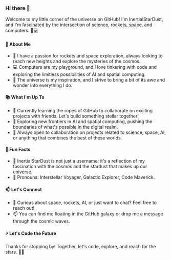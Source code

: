 ### Hi there 👋

Welcome to my little corner of the universe on GitHub! I'm InertialStarDust, and I'm fascinated by the intersection of science, rockets, space, and computers. 🚀💻

#### 🌌 About Me

- 🚀 I have a passion for rockets and space exploration, always looking to reach new heights and explore the mysteries of the cosmos.
- 💻 Computers are my playground, and I love tinkering with code and exploring the limitless possibilities of AI and spatial computing.
- 🌌 The universe is my inspiration, and I strive to bring a bit of its awe and wonder into everything I do.

#### 📚 What I'm Up To

- 🌱 Currently learning the ropes of GitHub to collaborate on exciting projects with friends. Let's build something stellar together!
- 🔭 Exploring new frontiers in AI and spatial computing, pushing the boundaries of what's possible in the digital realm.
- 👯 Always open to collaboration on projects related to science, space, AI, or anything that combines the best of these worlds.

#### 🚀 Fun Facts

- 🌌 InertialStarDust is not just a username; it's a reflection of my fascination with the cosmos and the stardust that makes up our universe.
- 🚀 Pronouns: Interstellar Voyager, Galactic Explorer, Code Maverick.

#### 📫 Let's Connect

- 💬 Curious about space, rockets, AI, or just want to chat? Feel free to reach out!
- 📫 You can find me floating in the GitHub galaxy or drop me a message through the cosmic waves.

#### ⚡ Let's Code the Future

Thanks for stopping by! Together, let's code, explore, and reach for the stars. 🌌✨
